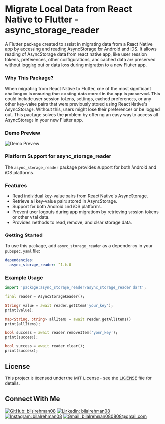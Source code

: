# Migrate Local Data from React Native to Flutter - async_storage_reader 


A Flutter package created to assist in migrating data from a React Native app by accessing and reading AsyncStorage for Android and iOS. It allows reading of AsyncStorage data from react native app, like user session tokens, preferences, other configurations, and cached data are preserved without logging out or data loss during migration to a new Flutter app.

### Why This Package?
When migrating from React Native to Flutter, one of the most significant challenges is ensuring that existing data stored in the app is preserved. This could include user session tokens, settings, cached preferences, or any other key-value pairs that were previously stored using React Native's AsyncStorage. Without this, users might lose their preferences or be logged out. This package solves the problem by offering an easy way to access all AsyncStorage in your new Flutter app. 

### Demo Preview

![Demo Preview](https://i.giphy.com/media/v1.Y2lkPTc5MGI3NjExMTQydGs1M2Y2b3kyM2M4ZDJiZWR0MWh6a3l2ZjRheTFlNms5aXVneiZlcD12MV9pbnRlcm5hbF9naWZfYnlfaWQmY3Q9Zw/0XGU8iKdhs0To3nzKM/giphy.gif)

### Platform Support for async_storage_reader

The `async_storage_reader` package provides support for both Android and iOS platforms. 

### Features
- Read individual key-value pairs from React Native's AsyncStorage.
- Retrieve all key-value pairs stored in AsyncStorage.
- Support for both Android and iOS platforms.
- Prevent user logouts during app migrations by retrieving session tokens or other vital data.
- Provides methods to read, remove, and clear storage data.

### Getting Started

To use this package, add `async_storage_reader` as a dependency in your `pubspec.yaml` file:

```yaml
dependencies:
  async_storage_reader: ^1.0.0
```

### Example Usage

```dart
import 'package:async_storage_reader/async_storage_reader.dart';

final reader = AsyncStorageReader();

String? value = await reader.getItem('your_key');
print(value);  

Map<String, String> allItems = await reader.getAllItems();
print(allItems);  

bool success = await reader.removeItem('your_key');
print(success);  

bool success = await reader.clear();
print(success);  
```

## License

This project is licensed under the MIT License - see the [LICENSE](LICENSE) file for details.

## Connect With Me

[![GitHub: bilalrehman08](https://img.shields.io/badge/bilalrehman08-EFF7F6?logo=GitHub&logoColor=333&link=https://www.github.com/bilalrehman08)][github] [![Linkedin: bilalrehman08](https://img.shields.io/badge/bilalrehman08-EFF7F6?logo=LinkedIn&logoColor=blue&link=https://www.linkedin.com/in/bilalrehman08)][linkedin] [![Instagram: bilalrehman08](https://img.shields.io/badge/bilalrehman08-EFF7F6?logo=Instagram&link=https://www.instagram.com/bilalrehman08)][instagram] [![Gmail: bilalrehman080808@gmail.com](https://img.shields.io/badge/bilalrehman080808@gmail.com-EFF7F6?logo=Gmail&link=mailto:bilalrehman080808@gmail.com)][gmail]

[github]: https://github.com/BilalRehman08
[instagram]: https://instagram.com/bilalrehman08
[linkedin]: https://linkedin.com/in/bilalrehman08
[gmail]: mailto:bilalrehman080808@gmail.com
[license]: https://github.com/BilalRehman08/Async-Storage-Reader/blob/main/LICENSE


